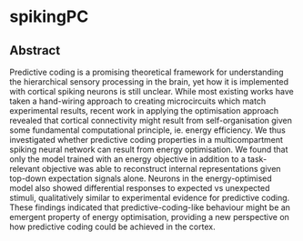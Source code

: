 # spikingPC

## Abstract 

Predictive coding is a promising theoretical framework for understanding the hierarchical sensory processing in the brain, yet how it is implemented with cortical spiking neurons is still unclear. While most existing works have taken a hand-wiring approach to creating microcircuits which match experimental results, recent work in applying the optimisation approach revealed that cortical connectivity might result from self-organisation given some fundamental computational principle, ie. energy efficiency. We thus investigated whether predictive coding properties in a multicompartment spiking neural network can result from energy optimisation. We found that only the model trained with an energy objective in addition to a task-relevant objective was able to reconstruct internal representations given top-down expectation signals alone. Neurons in the energy-optimised model also showed differential responses to expected vs unexpected stimuli, qualitatively similar to experimental evidence for predictive coding. These findings indicated that predictive-coding-like behaviour might be an emergent property of energy optimisation, providing a new perspective on how predictive coding could be achieved in the cortex. 
